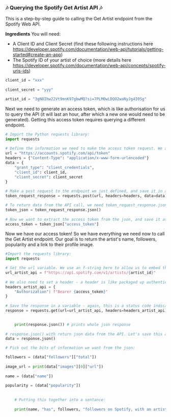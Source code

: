 ### 🎶 Querying the Spotify Get Artist API 🎶

This is a step-by-step guide to calling the Get Artist endpoint from the Spotify Web API.

**Ingredients**
You will need:
- A Client ID and Client Secret (find these following instructions here https://developer.spotify.com/documentation/web-api/tutorials/getting-started#create-an-app)
- The Spotify ID of your artist of choice (more details here https://developer.spotify.com/documentation/web-api/concepts/spotify-uris-ids)

```python
client_id = "xxx"
    
client_secret = "yyy"

artist_id = "3gN8Ihw22Vt9mnK97gbwMQ?si=7PLM0wLDQO2waNyJg4I0Sg"
```
    
Next we need to generate an access token, which is like authorisation for us to query the API (it will last an hour, after which a new one would need to be generated). Getting this access token requires querying a different endpoint.

```python
# Import the Python requests library:
import requests
    
# Define the information we need to make the access token request. We are using the client_id and client_secret variables in our request:
url = "https://accounts.spotify.com/api/token"
headers = {"Content-Type": "application/x-www-form-urlencoded"}
data = {
    "grant_type": "client_credentials",
    "client_id": client_id,
    "client_secret": client_secret
}
   
# Make a post request to the endpoint we just defined, and save it in a variable called token_response_request. This returns a status code telling us whether the API call was succesful - status code 200 indicates that the call was successful.    
token_request_response = requests.post(url, headers=headers, data=data)

# To return data from the API call, we need token_request_response.json(). To make the items in the json easier to reference, let's save this as a variable: 
token_json = token_request_response.json()
    
# Now we want to extract the access token from the json, and save it as access_token:    
access_token = token_json["access_token"]
```
   
Now we have our access token! So we have everything we need now to call the Get Artist endpoint.
Our goal is to return the artist's name, followers, popularity and a link to their profile image.
```python  
#Import the requests library:
import requests 

# Set the url variable. We use an f-string here to allow us to embed the artist_id varibale directly in a string.
url_artist_api = f"https://api.spotify.com/v1/artists/{artist_id}"
    
# We also need to set a header - a header is like packaged up authentication. Public APIs don't require them but APIs that require authentication do.
headers_artist_api = {
    "Authorization": f"Bearer {access_token}"
}
   
# Save the response in a variable - again, this is a status code indicating whether the API call was successful.
response = requests.get(url=url_artist_api, headers=headers_artist_api)
    

    print(response.json()) # prints whole json response
    
# response.json() with return json data from the API. Let's save this as a variable so that it's simpler to reference:
data = response.json()

# Pick out the bits of information we want from the json: 

followers = (data["followers"]["total"])
    
image_url = print(data["images"][0]["url"])
    
name = (data["name"])
    
popularity = (data["popularity"])
    
    
    # Putting this together into a sentance:
    
    print(name, "has", followers, "followers on Spotify, with an artist popularity of", popularity, "- their photo can be viewed via", image_url)
```
